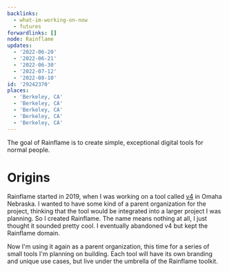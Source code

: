 ```yaml
---
backlinks:
  - what-im-working-on-now
  - futures
forwardlinks: []
node: Rainflame
updates:
  - '2022-06-20'
  - '2022-06-21'
  - '2022-06-30'
  - '2022-07-12'
  - '2022-08-10'
id: '29242370'
places:
  - 'Berkeley, CA'
  - 'Berkeley, CA'
  - 'Berkeley, CA'
  - 'Berkeley, CA'
  - 'Berkeley, CA'
---
```

The goal of Rainflame is to create simple, exceptional digital tools for normal people.

# Origins

Rainflame started in 2019, when I was working on a tool called [v4](https://github.com/cbroms/V4.js) in Omaha Nebraska. I wanted to have some kind of a parent organization for the project, thinking that the tool would be integrated into a larger project I was planning. So I created Rainflame. The name means nothing at all, I just thought it sounded pretty cool. I eventually abandoned v4 but kept the Rainflame domain. 

Now I'm using it again as a parent organization, this time for a series of small tools I'm planning on building. Each tool will have its own branding and unique use cases, but live under the umbrella of the Rainflame toolkit. 

